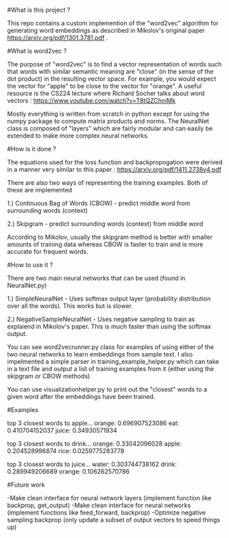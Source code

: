 #What is this project ? 

This repo contains a custom implemention of the "word2vec" algorithm for generating word embeddings as described in Mikolov's original paper https://arxiv.org/pdf/1301.3781.pdf . 

#What is word2vec ? 

The purpose of "word2vec" is to find a vector representation of words such that words with similar semantic meaning
are "close" (in the sense of the dot product) in the resulting vector space. For example, you would expect the vector for
"apple" to be close to the vector for "orange". A useful resource is the CS224 lecture where Richard Socher talks about word vectors : https://www.youtube.com/watch?v=T8tQZChniMk

Mostly everything is written from scratch in python except for using the numpy package to compute matrix products and norms.
The NeuralNet class is composed of "layers" which are fairly modular and can easily be extended to make more complex neural networks.

#How is it done ?

The equations used for the loss function and backpropogation were derived in a manner very similar to this paper : https://arxiv.org/pdf/1411.2738v4.pdf

There are also two ways of representing the training examples. Both of these are implemented

1.) Continuous Bag of Words (CBOW) - predict middle word from surrounding words (context)

2.) Skipgram - predict surrounding words (context) from middle word

According to Mikolov, usually the skipgram method is better with smaller amounts of training data whereas CBOW is faster to train and is more accurate for frequent words. 

#How to use it ?

There are two main neural networks that can be used (found in NeuralNet.py)

1.) SimpleNeuralNet - Uses softmax output layer (probability distribution over all the words). This works but is slower.

2.) NegativeSampleNeuralNet - Uses negative sampling to train as explaiend in Mikolov's paper. This is much faster than using the softmax output.

You can see word2vecrunner.py class for examples of using either of the two neural networks to learn embeddings from sample text.
I also impelmented a simple parser in training_example_helper.py which can take in a text file and output a list of training examples from it (either using the skipgram or CBOW methods)

You can use visualizationhelper.py to print out the "closest" words to a given word after the embeddings have been trained. 

#Examples 

top 3 closest words to apple...
orange: 0.696907523086
eat: 0.410704152037
juice: 0.34930571934

top 3 closest words to drink...
orange: 0.33042096028
apple: 0.204528996874
rice: 0.0259775283778

top 3 closest words to juice...
water: 0.303744738162
drink: 0.289949206689
orange: 0.106262570786

#Future work 

-Make clean interface for neural network layers (implement function like backprop, get_output)
-Make clean interface for neural networks (implement functions like feed_forward, backprop)
-Optimize negative sampling backprop (only update a subset of output vectors to speed things up)


